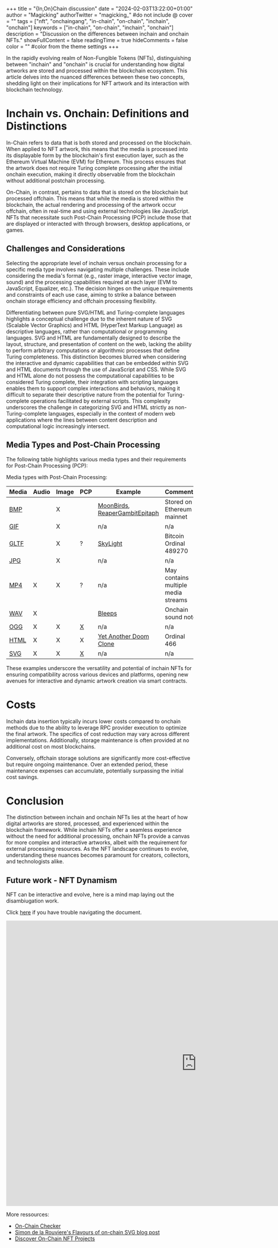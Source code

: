 +++
title = "{In,On}Chain discussion"
date = "2024-02-03T13:22:00+01:00"
author = "Magicking"
authorTwitter = "magicking_" #do not include @
cover = ""
tags = ["nft", "onchaingang", "in-chain", "on-chain", "inchain", "onchain"]
keywords = ["in-chain", "on-chain", "inchain", "onchain"]
description = "Discussion on the differences between inchain and onchain NFTs."
showFullContent = false
readingTime = true
hideComments = false
color = "" #color from the theme settings
+++

In the rapidly evolving realm of Non-Fungible Tokens (NFTs), distinguishing between "inchain" and "onchain" is crucial for understanding how digital artworks are stored and processed within the blockchain ecosystem. This article delves into the nuanced differences between these two concepts, shedding light on their implications for NFT artwork and its interaction with blockchain technology.

# Inchain vs. Onchain: Definitions and Distinctions
In-Chain refers to data that is both stored and processed on the blockchain. When applied to NFT artwork, this means that the media is processed into its displayable form by the blockchain's first execution layer, such as the Ethereum Virtual Machine (EVM) for Ethereum. This process ensures that the artwork does not require Turing complete processing after the initial onchain execution, making it directly observable from the blockchain without additional postchain processing.

On-Chain, in contrast, pertains to data that is stored on the blockchain but processed offchain. This means that while the media is stored within the blockchain, the actual rendering and processing of the artwork occur offchain, often in real-time and using external technologies like JavaScript. NFTs that necessitate such Post-Chain Processing (PCP) include those that are displayed or interacted with through browsers, desktop applications, or games.

## Challenges and Considerations
Selecting the appropriate level of inchain versus onchain processing for a specific media type involves navigating multiple challenges. These include considering the media's format (e.g., raster image, interactive vector image, sound) and the processing capabilities required at each layer (EVM to JavaScript, Equalizer, etc.). The decision hinges on the unique requirements and constraints of each use case, aiming to strike a balance between onchain storage efficiency and offchain processing flexibility.

Differentiating between pure SVG/HTML and Turing-complete languages highlights a conceptual challenge due to the inherent nature of SVG (Scalable Vector Graphics) and HTML (HyperText Markup Language) as descriptive languages, rather than computational or programming languages. SVG and HTML are fundamentally designed to describe the layout, structure, and presentation of content on the web, lacking the ability to perform arbitrary computations or algorithmic processes that define Turing completeness. This distinction becomes blurred when considering the interactive and dynamic capabilities that can be embedded within SVG and HTML documents through the use of JavaScript and CSS. While SVG and HTML alone do not possess the computational capabilities to be considered Turing complete, their integration with scripting languages enables them to support complex interactions and behaviors, making it difficult to separate their descriptive nature from the potential for Turing-complete operations facilitated by external scripts. This complexity underscores the challenge in categorizing SVG and HTML strictly as non-Turing-complete languages, especially in the context of modern web applications where the lines between content description and computational logic increasingly intersect.

## Media Types and Post-Chain Processing

The following table highlights various media types and their requirements for Post-Chain Processing (PCP):

Media types with Post-Chain Processing:

| Media | Audio | Image | PCP | Example | Comments |
| ----- | ------| ----- | ----| --------| ---------|
|[BMP](https://en.wikipedia.org/wiki/BMP_file_format) | |X| |[MoonBirds](https://opensea.io/fr/assets/ethereum/0x23581767a106ae21c074b2276d25e5c3e136a68b/8173), [ReaperGambitEpitaph](https://opensea.io/assets/ethereum/0x46d0d00e847ed9c2756cfd941e70d99e9152a22f/0) | Stored on Ethereum mainnet |
|[GIF](https://en.wikipedia.org/wiki/GIF#File_format) | |X| |n/a|n/a|
|[GLTF](https://www.khronos.org/assets/uploads/developers/library/overview/gltf-overview.pdf)| |X|?|[SkyLight](https://www.ord.io/489270)| Bitcoin Ordinal 489270 |
|[JPG](https://en.wikipedia.org/wiki/JPEG#Syntax_and_structure) | |X| |n/a|n/a|
|[MP4](https://https://en.wikipedia.org/wiki/MP4_file_format#Data_streams) |X|X|?|n/a|May contains multiple media streams|
|[WAV](https://en.wikipedia.org/wiki/WAV#) |X| | |[Bleeps](https://opensea.io/assets/ethereum/0x9d27527ada2cf29fbdab2973cfa243845a08bd3f/405)| Onchain sound note |
|[OGG](https://en.wikipedia.org/wiki/Ogg#) |X|X|[X](https://en.wikipedia.org/wiki/Continuous_Media_Markup_Language)|n/a|n/a|
|[HTML](https://en.wikipedia.org/wiki/HTML#)|X|X|X|[Yet Another Doom Clone](https://ordinals.com/content/521f8eccffa4c41a3a7728dd012ea5a4a02feed81f41159231251ecf1e5c79dai0)| Ordinal 466 |
|[SVG](https://en.wikipedia.org/wiki/SVG) |X|X|[X](https://en.wikipedia.org/wiki/SVG_animation)|n/a|n/a|


These examples underscore the versatility and potential of inchain NFTs for ensuring compatibility across various devices and platforms, opening new avenues for interactive and dynamic artwork creation via smart contracts.

# Costs

Inchain data insertion typically incurs lower costs compared to onchain methods due to the ability to leverage RPC provider execution to optimize the final artwork. The specifics of cost reduction may vary across different implementations. Additionally, storage maintenance is often provided at no additional cost on most blockchains.

Conversely, offchain storage solutions are significantly more cost-effective but require ongoing maintenance. Over an extended period, these maintenance expenses can accumulate, potentially surpassing the initial cost savings.

# Conclusion

The distinction between inchain and onchain NFTs lies at the heart of how digital artworks are stored, processed, and experienced within the blockchain framework. While inchain NFTs offer a seamless experience without the need for additional processing, onchain NFTs provide a canvas for more complex and interactive artworks, albeit with the requirement for external processing resources. As the NFT landscape continues to evolve, understanding these nuances becomes paramount for creators, collectors, and technologists alike.

## Future work - NFT Dynamism

NFT can be interactive and evolve, here is a mind map laying out the disambiugation work.

Click [here](https://viewer.diagrams.net/index.html?target=blank&highlight=0000ff&nav=1&title=Dynamic%20NFT%20disambiguation.drawio#Uhttps%3A%2F%2Fdrive.google.com%2Fuc%3Fid%3D1EKwLBN6kVsxHzujLLU3eX9c4ReQ2EUXX%26export%3Ddownload) if you have trouble navigating the document.

<iframe frameborder="0" style="min-width:1024px; min-height:768px; width:1024px;height:768px;" src="https://viewer.diagrams.net/?target=blank&highlight=0000ff&nav=1&title=Dynamic%20NFT%20disambiguation.drawio#Uhttps%3A%2F%2Fdrive.google.com%2Fuc%3Fid%3D1EKwLBN6kVsxHzujLLU3eX9c4ReQ2EUXX%26export%3Ddownload"></iframe>

More ressources:
 - [On-Chain Checker](https://onchainchecker.xyz/)
 - [Simon de la Rouviere's Flavours of on-chain SVG blog post](https://blog.simondlr.com/posts/flavours-of-on-chain-svg-nfts-on-ethereum)
 - [Discover On-Chain NFT Projects](https://www.fullyonchain.art/)

